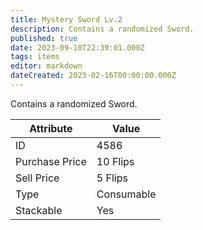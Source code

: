 ```yaml
---
title: Mystery Sword Lv.2
description: Contains a randomized Sword.
published: true
date: 2023-09-10T22:39:01.000Z
tags: items
editor: markdown
dateCreated: 2023-02-16T00:00:00.000Z
---
```


Contains a randomized Sword.

|Attribute|Value|
|-|-|
|ID|4586|
|Purchase Price|10 Flips|
|Sell Price|5 Flips|
|Type|Consumable|
|Stackable|Yes|

